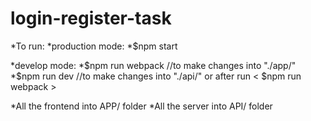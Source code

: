 # login-register-task

*To run: 
 *production mode: 
    *$npm start
    
 *develop mode:
    *$npm run webpack   //to make changes into "./app/"
    *$npm run dev       //to make changes into "./api/" or after run < $npm run webpack >
    
*All the frontend into APP/ folder
*All the server into API/ folder  
